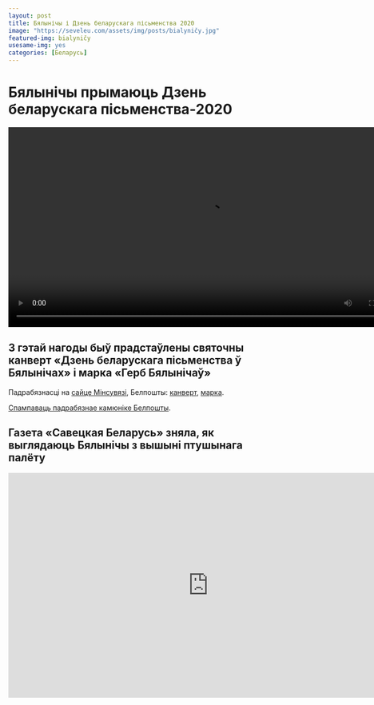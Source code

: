 ```yaml
---
layout: post
title: Бялынічы і Дзень беларускага пісьменства 2020
image: "https://seveleu.com/assets/img/posts/bialyničy.jpg"
featured-img: bialyničy
usesame-img: yes
categories: [Беларусь]
---
```


# Бялынічы прымаюць Дзень беларускага пісьменства-2020

<video id="5 верасня Бялынічы стануць сталіцай беларускага пісьменства" width="800" controls>
  <source src="https://static.tvr.by/upload/video/10_(621).mp4" type="video/mp4">
  5 верасня Бялынічы стануць сталіцай беларускага пісьменства. Паказаці відэа не атрымалася.
</video>


## З гэтай нагоды быў прадстаўлены святочны канверт «Дзень беларускага пісьменства ў Бялынічах» і марка «Герб Бялынічаў»

[](assets/img/posts/bialyničy-kanviert.jpg)

Падрабязнасці на [сайце Мінсувязі](https://www.mpt.gov.by/ru/news/19-08-2020-6668), Белпошты: [канверт](https://www.belpost.by/philately/catalog/5870), [марка](https://www.belpost.by/philately/catalog/5862).

[Спампаваць падрабязнае камюніке Белпошты](/ublozie/assets/docs/Дзень-беларускага-пісьменства-ў-Бялынічах—канверт.pdf).

## Газета «Савецкая Беларусь» зняла, як выглядаюць Бялынічы з вышыні птушынага палёту

<iframe width="800" height="450" src="https://www.youtube.com/embed/y2mT9Choyz8" frameborder="0" allow="accelerometer; autoplay; encrypted-media; gyroscope; picture-in-picture" allowfullscreen></iframe>

